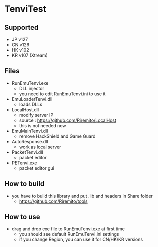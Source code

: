 # TenviTest
## Supported
+ JP v127
+ CN v126
+ HK v102
+ KR v107 (Xtream)

## Files
+ RunEmuTenvi.exe
	+ DLL injector
	+ you need to edit RunEmuTenvi.ini to use it
+ EmuLoaderTenvi.dll
	+ loads DLLs
+ LocalHost.dll
	+ modify server IP
	+ source : https://github.com/Riremito/LocalHost
	+ this is not needed now
+ EmuMainTenvi.dll
	+ remove HackShield and Game Guard
+ AutoResponse.dll
	+ work as local server
+ PacketTenvi.dll
	+ packet editor
+ PETenvi.exe
	+ packet editor gui

## How to build
+ you have to build this library and put .lib and headers in Share folder
	+ https://github.com/Riremito/tools

## How to use
+ drag and drop exe file to RunEmuTenvi.exe at first time
	+ you should see default RunEmuTenvi.ini settings
	+ if you change Region, you can use it for CN/HK/KR versions